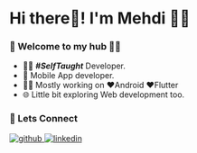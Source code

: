 # Hi there👋! I'm Mehdi 🙋‍♂️

### 🎍 Welcome to my hub 👨‍💻

- 👨‍💻 ***#SelfTaught*** Developer.
- 📱 Mobile App developer.
- 👨‍💻 Mostly working on ❤️Android ❤️Flutter
- 🌐 Little bit exploring Web development too.

### 🔗 Lets Connect

<a href="mailto:mehdiazer2@outlook.com" target="_blank">
<img src=https://img.shields.io/badge/-Say%20Hi!-black?style=for-the-badge&logo=gmail alt=github />
</a>
  
<a href="https://www.linkedin.com/in/bcmehdi6/" target="_blank">
<img src=https://img.shields.io/badge/linkedin-%231E77B5.svg?&style=for-the-badge&logo=linkedin&logoColor=white alt=linkedin  />
</a>   
</div> 
<br/>

